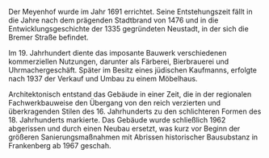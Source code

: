 Der Meyenhof wurde im Jahr 1691 errichtet. Seine Entstehungszeit fällt in die Jahre nach dem prägenden Stadtbrand von 1476 und in die Entwicklungsgeschichte der 1335 gegründeten Neustadt, in der sich die Bremer Straße befindet.

Im 19. Jahrhundert diente das imposante Bauwerk verschiedenen kommerziellen Nutzungen, darunter als Färberei, Bierbrauerei und Uhrmachergeschäft. Später im Besitz eines jüdischen Kaufmanns, erfolgte nach 1937 der Verkauf und Umbau zu einem Möbelhaus.

Architektonisch entstand das Gebäude in einer Zeit, die in der regionalen Fachwerkbauweise den Übergang von den reich verzierten und überkragenden Stilen des 16. Jahrhunderts zu den schlichteren Formen des 18. Jahrhunderts markierte. Das Gebäude wurde schließlich 1962 abgerissen und durch einen Neubau ersetzt, was kurz vor Beginn der größeren Sanierungsmaßnahmen mit Abrissen historischer Bausubstanz in Frankenberg ab 1967 geschah.
